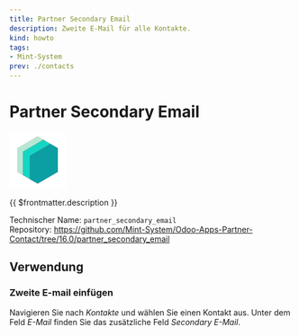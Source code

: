 ```yaml
---
title: Partner Secondary Email
description: Zweite E-Mail für alle Kontakte.
kind: howto
tags:
- Mint-System
prev: ./contacts
---
```

# Partner Secondary Email
![](attachments/icons_odoo_mint_system.png)

{{ $frontmatter.description }}

Technischer Name: `partner_secondary_email`\
Repository: <https://github.com/Mint-System/Odoo-Apps-Partner-Contact/tree/16.0/partner_secondary_email>

## Verwendung

### Zweite E-mail einfügen

Navigieren Sie nach *Kontakte* und wählen Sie einen Kontakt aus. Unter dem Feld *E-Mail* finden Sie das zusätzliche Feld *Secondary E-Mail*.
